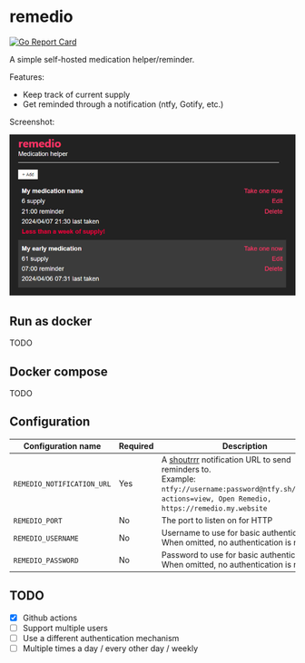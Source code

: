 # remedio
[![Go Report Card](https://goreportcard.com/badge/github.com/mtricht/remedio)](https://goreportcard.com/report/github.com/mtricht/remedio)

A simple self-hosted medication helper/reminder.

Features:
- Keep track of current supply
- Get reminded through a notification (ntfy, Gotify, etc.)

Screenshot:

![screenshot](screenshot.png)

## Run as docker
TODO

## Docker compose
TODO

## Configuration
| Configuration name                                                                                         | Required | Description                                                                                                  |
| ---------------------------------------------------------------------------------------------------------- | -------- | ------------------------------------------------------------------------------------------------------------ |
| `REMEDIO_NOTIFICATION_URL`                                                                                 | Yes      | A [shoutrrr](https://containrrr.dev/shoutrrr/v0.8/services/overview/) notification URL to send reminders to.<br>Example: `ntfy://username:password@ntfy.sh/remedio?actions=view, Open Remedio, https://remedio.my.website` |
| `REMEDIO_PORT`                                                                                             | No       | The port to listen on for HTTP                                                                               |
| `REMEDIO_USERNAME`                                                                                         | No       | Username to use for basic authentication. When omitted, no authentication is required.                       |
| `REMEDIO_PASSWORD`                                                                                         | No       | Password to use for basic authentication. When omitted, no authentication is required.                       |

## TODO

- [x] Github actions
- [ ] Support multiple users
- [ ] Use a different authentication mechanism
- [ ] Multiple times a day / every other day / weekly
